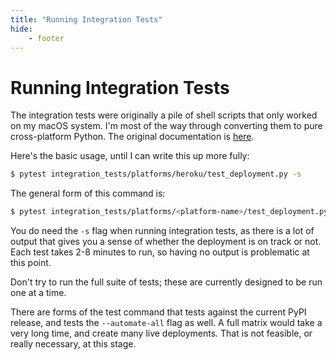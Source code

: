 ```yaml
---
title: "Running Integration Tests"
hide:
    - footer
---
```


# Running Integration Tests

The integration tests were originally a pile of shell scripts that only worked on my macOS system. I'm most of the way through converting them to pure cross-platform Python. The original documentation is [here](https://github.com/ehmatthes/django-simple-deploy/blob/main/old_docs/integration_tests.md).

Here's the basic usage, until I can write this up more fully:

```sh
$ pytest integration_tests/platforms/heroku/test_deployment.py -s
```

The general form of this command is:

```sh
$ pytest integration_tests/platforms/<platform-name>/test_deployment.py -s
```

You do need the `-s` flag when running integration tests, as there is a lot of output that gives you a sense of whether the deployment is on track or not. Each test takes 2-8 minutes to run, so having no output is problematic at this point.

Don't try to run the full suite of tests; these are currently designed to be run one at a time.

There are forms of the test command that tests against the current PyPI release, and tests the `--automate-all` flag as well. A full matrix would take a very long time, and create many live deployments. That is not feasible, or really necessary, at this stage.